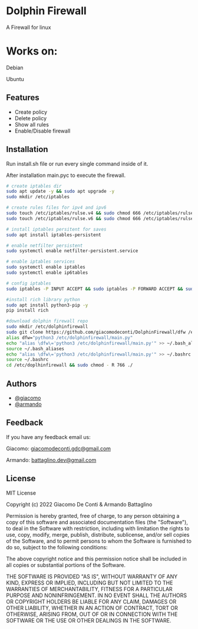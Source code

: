 
# Dolphin Firewall

A Firewall for linux

# Works on:

Debian

Ubuntu

## Features

- Create policy
- Delete policy
- Show all rules
- Enable/Disable firewall


## Installation

Run install.sh file or run every single command inside of it.

After installation main.pyc to execute the firewall.

```bash
# create iptables dir
sudo apt update -y && sudo apt upgrade -y
sudo mkdir /etc/iptables 

# create rules files for ipv4 and ipv6
sudo touch /etc/iptables/rulse.v4 && sudo chmod 666 /etc/iptables/rulse.v4 
sudo touch /etc/iptables/rulse.v6 && sudo chmod 666 /etc/iptables/rulse.v6

# install iptables persitent for saves
sudo apt install iptables-persistent

# enable netfilter persistent
sudo systemctl enable netfilter-persistent.service

# enable iptables services
sudo systemctl enable iptables
sudo systemctl enable ip6tables

# config iptables
sudo iptables -P INPUT ACCEPT && sudo iptables -P FORWARD ACCEPT && sudo iptables -P OUTPUT ACCEPT && sudo iptables -F

#install rich library python
sudo apt install python3-pip -y
pip install rich

#download dolphin firewall repo
sudo mkdir /etc/dolphinfirewall
sudo git clone https://github.com/giacomodeconti/DolphinFirewall/dfw /etc/dolphinfirewall
alias dfw="python3 /etc/dolphinfirewall/main.py"
echo "alias \dfw\='python3 /etc/dolphinfirewall/main.py'" >> ~/.bash_aliases
source ~/.bash_aliases
echo "alias \dfw\='python3 /etc/dolphinfirewall/main.py'" >> ~/.bashrc
source ~/.bashrc
cd /etc/doplhinfirewall && sudo chmod - R 766 ./
```








## Authors

- [@giacomo](https://github.com/giacomodeconti)
- [@armando](https://github.com/ArmandoBattaglino)


## Feedback

If you have any feedback email us:

Giacomo: giacomodeconti.gdc@gmail.com

Armando: battaglino.dev@gmail.com


## License

MIT License

Copyright (c) 2022 Giacomo De Conti & Armando Battaglino

Permission is hereby granted, free of charge, to any person obtaining a copy
of this software and associated documentation files (the "Software"), to deal
in the Software with restriction, including with limitation the rights
to use, copy, modify, merge, publish, distribute, sublicense, and/or sell
copies of the Software, and to permit persons to whom the Software is
furnished to do so, subject to the following conditions:

The above copyright notice and this permission notice shall be included in all
copies or substantial portions of the Software.

THE SOFTWARE IS PROVIDED "AS IS", WITHOUT WARRANTY OF ANY KIND, EXPRESS OR
IMPLIED, INCLUDING BUT NOT LIMITED TO THE WARRANTIES OF MERCHANTABILITY,
FITNESS FOR A PARTICULAR PURPOSE AND NONINFRINGEMENT. IN NO EVENT SHALL THE
AUTHORS OR COPYRIGHT HOLDERS BE LIABLE FOR ANY CLAIM, DAMAGES OR OTHER
LIABILITY, WHETHER IN AN ACTION OF CONTRACT, TORT OR OTHERWISE, ARISING FROM,
OUT OF OR IN CONNECTION WITH THE SOFTWARE OR THE USE OR OTHER DEALINGS IN THE
SOFTWARE.

